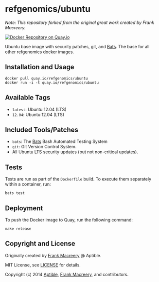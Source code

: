 # refgenomics/ubuntu

*Note: This repository forked from the original great work created by Frank Macreery.*

[![Docker Repository on Quay.io](https://quay.io/repository/refgenomics/ubuntu/)](https://quay.io/repository/refgenomics/docker-ubuntu/status)

Ubuntu base image with security patches, git, and [Bats](https://github.com/sstephenson/bats). The base for all other refgenomics docker images.

## Installation and Usage

    docker pull quay.io/refgenomics/ubuntu
    docker run -i -t quay.io/refgenomics/ubuntu

## Available Tags

* `latest`: Ubuntu 12.04 (LTS)
* `12.04`: Ubuntu 12.04 (LTS)

## Included Tools/Patches

* `bats`: The [Bats](https://github.com/sstephenson/bats) Bash Automated Testing System
* `git`: Git Version Control System.
* All Ubuntu LTS security updates (but not non-critical updates).

## Tests

Tests are run as part of the `Dockerfile` build. To execute them separately within a container, run:

    bats test

## Deployment

To push the Docker image to Quay, run the following command:

    make release

## Copyright and License

Originally created by [Frank Macreery](https://github.com/fancyremarker) @ Aptible.

MIT License, see [LICENSE](LICENSE.md) for details.

Copyright (c) 2014 [Aptible](https://www.aptible.com), [Frank Macreery](https://github.com/fancyremarker), and contributors.
